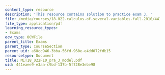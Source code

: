 ```yaml
---
content_type: resource
description: 'This resource contains solution to practice exam 3. '
file: /media/courses/18-022-calculus-of-several-variables-fall-2010/441eaee9e3aac9bd137b5f728e3ebe98_MIT18_022F10_pra_3_model.pdf
file_type: application/pdf
learning_resource_types:
- Exams
ocw_type: OCWFile
parent_title: Exams
parent_type: CourseSection
parent_uid: a68cc946-3bba-56fd-960e-e4dd072fdb15
resourcetype: Document
title: MIT18_022F10_pra_3_model.pdf
uid: 441eaee9-e3aa-c9bd-137b-5f728e3ebe98
---
```

